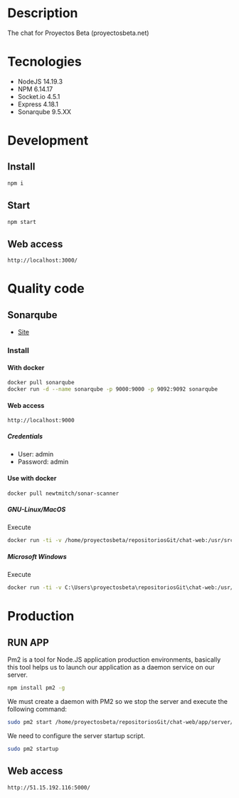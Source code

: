 # Description
The chat for Proyectos Beta (proyectosbeta.net)

# Tecnologies

- NodeJS 14.19.3
- NPM 6.14.17
- Socket.io 4.5.1
- Express 4.18.1
- Sonarqube 9.5.XX

# Development

## Install

```bash
npm i
```

## Start

```bash
npm start
```

## Web access

```
http://localhost:3000/
```

# Quality code 

## Sonarqube

-   [Site](https://www.sonarqube.org/)

### Install

#### With docker

```bash
docker pull sonarqube
docker run -d --name sonarqube -p 9000:9000 -p 9092:9092 sonarqube
```

#### Web access

```
http://localhost:9000
```

##### Credentials

-   User: admin
-   Password: admin

#### Use with docker

```bash
docker pull newtmitch/sonar-scanner

```

##### GNU-Linux/MacOS

Execute

```bash
docker run -ti -v /home/proyectosbeta/repositoriosGit/chat-web:/usr/src --link sonarqube newtmitch/sonar-scanner
```

##### Microsoft Windows

Execute

```bash
docker run -ti -v C:\Users\proyectosbeta\repositoriosGit\chat-web:/usr/src --link sonarqube newtmitch/sonar-scanner
```

# Production

## RUN APP

Pm2 is a tool for Node.JS application production environments, basically this tool helps us to launch our application as a daemon service on our server.

```bash
npm install pm2 -g
```

We must create a daemon with PM2 so we stop the server and execute the following command:

```bash
sudo pm2 start /home/proyectosbeta/repositoriosGit/chat-web/app/server/index.js --name chat-web
```

We need to configure the server startup script.

```bash
sudo pm2 startup
```

## Web access

```
http://51.15.192.116:5000/
```
